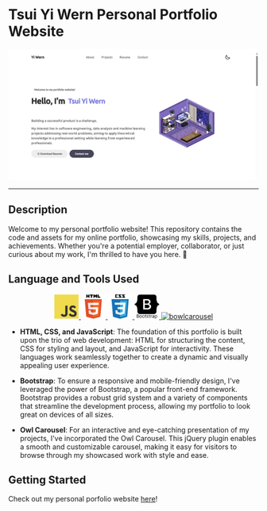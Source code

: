 # Tsui Yi Wern Personal Portfolio Website

![cover](./portfolio.png)

---

## Description

Welcome to my personal portfolio website! This repository contains the code and assets for my online portfolio, showcasing my skills, projects, and achievements. Whether you're a potential employer, collaborator, or just curious about my work, I'm thrilled to have you here. 🥳

## Language and Tools Used
<p align="center"> 
<a href="https://developer.mozilla.org/en-US/docs/Web/JavaScript" target="_blank" rel="noreferrer"> <img src="https://raw.githubusercontent.com/devicons/devicon/master/icons/javascript/javascript-original.svg" alt="javascript" width="50" height="50"/> </a> 
<a href="https://www.w3.org/html/" target="_blank" rel="noreferrer"> <img src="https://raw.githubusercontent.com/devicons/devicon/master/icons/html5/html5-original-wordmark.svg" alt="html5" width="50" height="50"/> </a> 
<a href="https://www.w3schools.com/css/" target="_blank" rel="noreferrer"> <img src="https://raw.githubusercontent.com/devicons/devicon/master/icons/css3/css3-original-wordmark.svg" alt="css3" width="50" height="50"/> </a>
<a href="https://getbootstrap.com" target="_blank" rel="noreferrer"> <img src="https://raw.githubusercontent.com/devicons/devicon/master/icons/bootstrap/bootstrap-plain-wordmark.svg" alt="bootstrap" width="50" height="50"/> </a>
<a href="https://owlcarousel2.github.io/OwlCarousel2/" target="_blank" rel="noreferrer"> <img src="https://owlcarousel2.github.io/OwlCarousel2/assets/img/owl-logo.png" alt="bowlcarousel" width="50" height="50"/> </a>
</p>

- **HTML, CSS, and JavaScript**:
The foundation of this portfolio is built upon the trio of web development: HTML for structuring the content, CSS for styling and layout, and JavaScript for interactivity. These languages work seamlessly together to create a dynamic and visually appealing user experience.

- **Bootstrap**:
To ensure a responsive and mobile-friendly design, I've leveraged the power of Bootstrap, a popular front-end framework. Bootstrap provides a robust grid system and a variety of components that streamline the development process, allowing my portfolio to look great on devices of all sizes.

- **Owl Carousel**:
For an interactive and eye-catching presentation of my projects, I've incorporated the Owl Carousel. This jQuery plugin enables a smooth and customizable carousel, making it easy for visitors to browse through my showcased work with style and ease.


## Getting Started
Check out my personal porfolio website [here](https://tsui-yi-wern.vercel.app/)!
